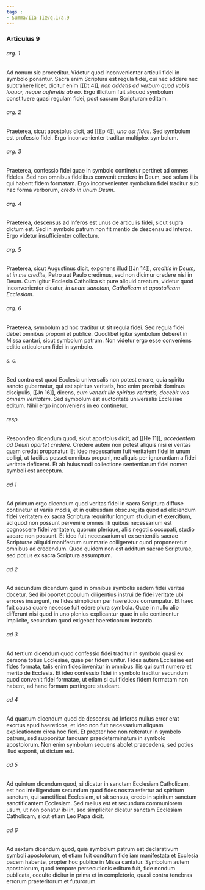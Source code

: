 ```yaml
---
tags : 
- Summa/IIa-IIæ/q.1/a.9
---
```


### Articulus 9

###### arg. 1
Ad nonum sic proceditur. Videtur quod inconvenienter articuli fidei in symbolo ponantur. Sacra enim Scriptura est regula fidei, cui nec addere nec subtrahere licet, dicitur enim [[Dt 4]], *non addetis ad verbum quod vobis loquor, neque auferetis ab eo*. Ergo illicitum fuit aliquod symbolum constituere quasi regulam fidei, post sacram Scripturam editam.

###### arg. 2
Praeterea, sicut apostolus dicit, ad [[Ep 4]], *una est fides*. Sed symbolum est professio fidei. Ergo inconvenienter traditur multiplex symbolum.

###### arg. 3
Praeterea, confessio fidei quae in symbolo continetur pertinet ad omnes fideles. Sed non omnibus fidelibus convenit credere in Deum, sed solum illis qui habent fidem formatam. Ergo inconvenienter symbolum fidei traditur sub hac forma verborum, *credo in unum Deum*.

###### arg. 4
Praeterea, descensus ad Inferos est unus de articulis fidei, sicut supra dictum est. Sed in symbolo patrum non fit mentio de descensu ad Inferos. Ergo videtur insufficienter collectum.

###### arg. 5
Praeterea, sicut Augustinus dicit, exponens illud [[Jn 14]], *creditis in Deum, et in me credite*, Petro aut Paulo credimus, sed non dicimur credere nisi in Deum. Cum igitur Ecclesia Catholica sit pure aliquid creatum, videtur quod inconvenienter dicatur, *in unam sanctam, Catholicam et apostolicam Ecclesiam*.

###### arg. 6
Praeterea, symbolum ad hoc traditur ut sit regula fidei. Sed regula fidei debet omnibus proponi et publice. Quodlibet igitur symbolum deberet in Missa cantari, sicut symbolum patrum. Non videtur ergo esse conveniens editio articulorum fidei in symbolo.

###### s. c.
Sed contra est quod Ecclesia universalis non potest errare, quia spiritu sancto gubernatur, qui est spiritus veritatis, hoc enim promisit dominus discipulis, [[Jn 16]], dicens, *cum venerit ille spiritus veritatis, docebit vos omnem veritatem*. Sed symbolum est auctoritate universalis Ecclesiae editum. Nihil ergo inconveniens in eo continetur.

###### resp.
Respondeo dicendum quod, sicut apostolus dicit, ad [[He 11]], *accedentem ad Deum oportet credere*. Credere autem non potest aliquis nisi ei veritas quam credat proponatur. Et ideo necessarium fuit veritatem fidei in unum colligi, ut facilius posset omnibus proponi, ne aliquis per ignorantiam a fidei veritate deficeret. Et ab huiusmodi collectione sententiarum fidei nomen symboli est acceptum.

###### ad 1
Ad primum ergo dicendum quod veritas fidei in sacra Scriptura diffuse continetur et variis modis, et in quibusdam obscure; ita quod ad eliciendum fidei veritatem ex sacra Scriptura requiritur longum studium et exercitium, ad quod non possunt pervenire omnes illi quibus necessarium est cognoscere fidei veritatem, quorum plerique, aliis negotiis occupati, studio vacare non possunt. Et ideo fuit necessarium ut ex sententiis sacrae Scripturae aliquid manifestum summarie colligeretur quod proponeretur omnibus ad credendum. Quod quidem non est additum sacrae Scripturae, sed potius ex sacra Scriptura assumptum.

###### ad 2
Ad secundum dicendum quod in omnibus symbolis eadem fidei veritas docetur. Sed ibi oportet populum diligentius instrui de fidei veritate ubi errores insurgunt, ne fides simplicium per haereticos corrumpatur. Et haec fuit causa quare necesse fuit edere plura symbola. Quae in nullo alio differunt nisi quod in uno plenius explicantur quae in alio continentur implicite, secundum quod exigebat haereticorum instantia.

###### ad 3
Ad tertium dicendum quod confessio fidei traditur in symbolo quasi ex persona totius Ecclesiae, quae per fidem unitur. Fides autem Ecclesiae est fides formata, talis enim fides invenitur in omnibus illis qui sunt numero et merito de Ecclesia. Et ideo confessio fidei in symbolo traditur secundum quod convenit fidei formatae, ut etiam si qui fideles fidem formatam non habent, ad hanc formam pertingere studeant.

###### ad 4
Ad quartum dicendum quod de descensu ad Inferos nullus error erat exortus apud haereticos, et ideo non fuit necessarium aliquam explicationem circa hoc fieri. Et propter hoc non reiteratur in symbolo patrum, sed supponitur tanquam praedeterminatum in symbolo apostolorum. Non enim symbolum sequens abolet praecedens, sed potius illud exponit, ut dictum est.

###### ad 5
Ad quintum dicendum quod, si dicatur in sanctam Ecclesiam Catholicam, est hoc intelligendum secundum quod fides nostra refertur ad spiritum sanctum, qui sanctificat Ecclesiam, ut sit sensus, credo in spiritum sanctum sanctificantem Ecclesiam. Sed melius est et secundum communiorem usum, ut non ponatur ibi in, sed simpliciter dicatur sanctam Ecclesiam Catholicam, sicut etiam Leo Papa dicit.

###### ad 6
Ad sextum dicendum quod, quia symbolum patrum est declarativum symboli apostolorum, et etiam fuit conditum fide iam manifestata et Ecclesia pacem habente, propter hoc publice in Missa cantatur. Symbolum autem apostolorum, quod tempore persecutionis editum fuit, fide nondum publicata, occulte dicitur in prima et in completorio, quasi contra tenebras errorum praeteritorum et futurorum.

